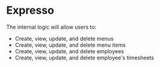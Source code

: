 # Expresso
The internal logic will allow users to:
* Create, view, update, and delete menus
* Create, view, update, and delete menu items
* Create, view, update, and delete employees
* Create, view, update, and delete employee's timesheets
